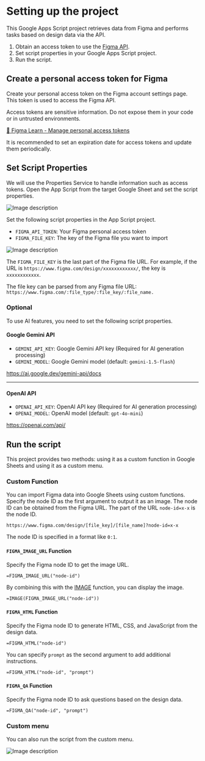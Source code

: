 # Setting up the project
This Google Apps Script project retrieves data from Figma and performs tasks based on design data via the API.

1. Obtain an access token to use the [Figma API](https://www.figma.com/developers/api).
2. Set script properties in your Google Apps Script project.
3. Run the script.

## Create a personal access token for Figma
Create your personal access token on the Figma account settings page. This token is used to access the Figma API.

Access tokens are sensitive information. Do not expose them in your code or in untrusted environments.

[📖 Figma Learn - Manage personal access tokens](https://help.figma.com/hc/en-us/articles/8085703771159-Manage-personal-access-tokens)

It is recommended to set an expiration date for access tokens and update them periodically.

## Set Script Properties
We will use the Properties Service to handle information such as access tokens. Open the App Script from the target Google Sheet and set the script properties.

![Image description](https://dev-to-uploads.s3.amazonaws.com/uploads/articles/zyhrsgkxi34qgkw8rpxo.png)

Set the following script properties in the App Script project.

- `FIGMA_API_TOKEN`: Your Figma personal access token
- `FIGMA_FILE_KEY`: The key of the Figma file you want to import

![Image description](https://dev-to-uploads.s3.amazonaws.com/uploads/articles/jgg8v3fazw9pk7jyzqly.png)

The `FIGMA_FILE_KEY` is the last part of the Figma file URL. For example, if the URL is `https://www.figma.com/design/xxxxxxxxxxxx/`, the key is `xxxxxxxxxxxx`.

The file key can be parsed from any Figma file URL:
`https://www.figma.com/:file_type/:file_key/:file_name.`

### Optional
To use AI features, you need to set the following script properties.

#### Google Gemini API
- `GEMINI_API_KEY`: Google Gemini API key (Required for AI generation processing)
- `GEMINI_MODEL`: Google Gemini model (default: `gemini-1.5-flash`)

https://ai.google.dev/gemini-api/docs

---

#### OpenAI API
- `OPENAI_API_KEY`: OpenAI API key (Required for AI generation processing)
- `OPENAI_MODEL`: OpenAI model (default: `gpt-4o-mini`)

https://openai.com/api/

## Run the script
This project provides two methods: using it as a custom function in Google Sheets and using it as a custom menu.

### Custom Function
You can import Figma data into Google Sheets using custom functions. Specify the node ID as the first argument to output it as an image. The node ID can be obtained from the Figma URL. The part of the URL `node-id=x-x` is the node ID.

`https://www.figma.com/design/[file_key]/[file_name]?node-id=x-x`

The node ID is specified in a format like `0:1`.

#### `FIGMA_IMAGE_URL` Function
Specify the Figma node ID to get the image URL.

```
=FIGMA_IMAGE_URL("node-id")
```

By combining this with the [IMAGE](https://support.google.com/docs/answer/3093333) function, you can display the image.

```
=IMAGE(FIGMA_IMAGE_URL("node-id"))
```

#### `FIGMA_HTML` Function
Specify the Figma node ID to generate HTML, CSS, and JavaScript from the design data.

```
=FIGMA_HTML("node-id")
```

You can specify `prompt` as the second argument to add additional instructions.

```
=FIGMA_HTML("node-id", "prompt")
```

#### `FIGMA_QA` Function
Specify the Figma node ID to ask questions based on the design data.

```
=FIGMA_QA("node-id", "prompt")
```

### Custom menu
You can also run the script from the custom menu.

![Image description](https://dev-to-uploads.s3.amazonaws.com/uploads/articles/aq3yjozs802nevlgqiok.png)
